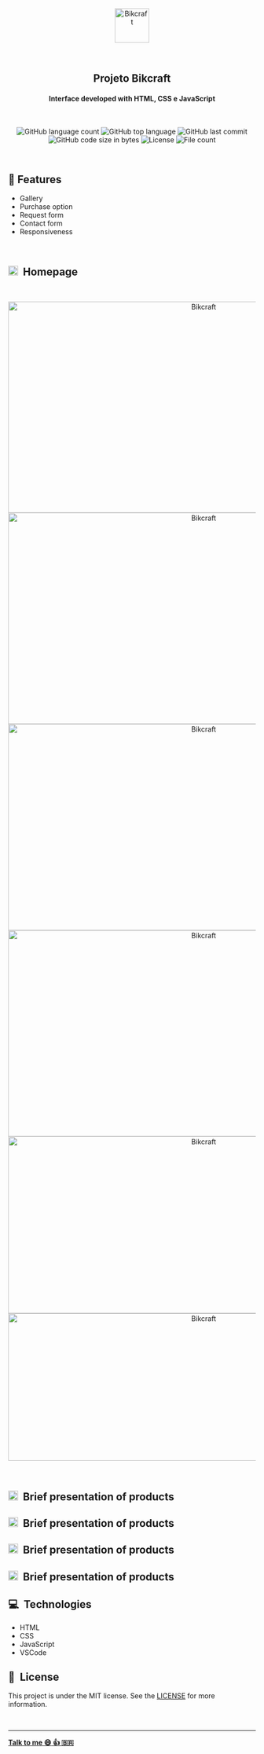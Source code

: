 <p align="center">
  <br>
 <img height="70" alt="Bikcraft" src="https://res.cloudinary.com/dxijjbby3/image/upload/v1665101457/bikraft/bikcraft_cfteai.svg" />
  </p>
  <br>
  <h2 align="center">
  Projeto Bikcraft
    <br>
    </h2>
<h4 align="center">Interface developed with HTML, CSS e JavaScript</h4>
<br>
<p align="center">
  <img alt="GitHub language count" src="https://img.shields.io/github/languages/count/larissayasmim/projeto-bikcraft?color=white">
 
 <img alt="GitHub top language" src="https://img.shields.io/github/languages/top/larissayasmim/projeto-bikcraft?color=yellow">
 
 <img alt="GitHub last commit" src="https://img.shields.io/github/last-commit/larissayasmim/projeto-bikcraft?color=black">
  
  <img alt="GitHub code size in bytes" src="https://img.shields.io/github/languages/code-size/larissayasmim/projeto-bikcraft?color=yellow">
  
  <img alt="License" src="https://img.shields.io/badge/license-MIT-%2304D361?color=1C1C1C">
  
  <img alt="File count" src="https://img.shields.io/github/directory-file-count/larissayasmim/projeto-bikcraft?color=FFD700">

</p>

<br>

## :scroll:&nbsp;Features
* Gallery
* Purchase option
* Request form
* Contact form
* Responsiveness
<br>

<h2 align-items="center">
  <img height="20" alt="Bikcraft" src="https://res.cloudinary.com/dxijjbby3/image/upload/v1665186103/bikraft/faviconcortada_ostlpt.png"/>&nbsp;&nbsp;Homepage
</h2>
 
  <br>
 
  <p align="center" >
 <img height=430 width=780 alt="Bikcraft" src="https://res.cloudinary.com/dxijjbby3/image/upload/v1665437332/bikraft/imagem1home_pgzg1w.png"/>
<br>
   <img height=430 width=780 alt="Bikcraft" src="https://res.cloudinary.com/dxijjbby3/image/upload/v1665437339/bikraft/imagem2home_d4uncv.png"/>

  
  <br>
<img height=420 width=780 alt="Bikcraft" src="https://res.cloudinary.com/dxijjbby3/image/upload/v1665439908/bikraft/imagem3home_h1yjde.png"/>
<img height=420 width=780 alt="Bikcraft" src="https://res.cloudinary.com/dxijjbby3/image/upload/v1665444013/bikraft/nossosparceiros3_bo7wyp.png"/>
 
  
  
  <br>
<img height=360 width=780 alt="Bikcraft" src="https://res.cloudinary.com/dxijjbby3/image/upload/v1665443796/bikraft/seguros2_twnhtz.png"/>

<img height=300 width=780 alt="Bikcraft" src="https://res.cloudinary.com/dxijjbby3/image/upload/v1665444143/bikraft/finalz%C3%A3o_tskaok.png"/>
<br>

   
</p>
  

  
  

<br>
<h2 align-items="start">
 <img height="20" alt="Bikcraft" src="https://res.cloudinary.com/dxijjbby3/image/upload/v1665186103/bikraft/faviconcortada_ostlpt.png"/>&nbsp;&nbsp;Brief presentation of products

<br>
<h2 align-items="center">
<img height="20" alt="Bikcraft" src="https://res.cloudinary.com/dxijjbby3/image/upload/v1665186103/bikraft/faviconcortada_ostlpt.png"/>&nbsp;&nbsp;Brief presentation of products

<br>
<h2 align-items="center">
<img height="20" alt="Bikcraft" src="https://res.cloudinary.com/dxijjbby3/image/upload/v1665186103/bikraft/faviconcortada_ostlpt.png"/>&nbsp;&nbsp;Brief presentation of products

<br>
<h2 align-items="center">
<img height="20" alt="Bikcraft" src="https://res.cloudinary.com/dxijjbby3/image/upload/v1665186103/bikraft/faviconcortada_ostlpt.png"/>&nbsp;&nbsp;Brief presentation of products

## :computer:&nbsp; Technologies
  * HTML
  * CSS
  * JavaScript
  * VSCode
  
## :page_with_curl:&nbsp; License
This project is under the MIT license. See the [LICENSE](https://github.com/larissayasmim/projeto-bikcraft/blob/main/LICENSE) for more information.

<br>

---
**[Talk to me :smile:&nbsp;:thumbsup:&nbsp;:brazil:](https://www.linkedin.com/in/larissayasmimpa/)**          
       
        
